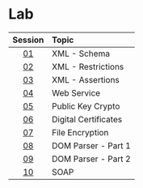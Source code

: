 # Lab

|  Session  | Topic                |
| :-------: | :------------------- |
| [01](01/) | XML - Schema         |
| [02](02/) | XML - Restrictions   |
| [03](03/) | XML - Assertions     |
| [04](04/) | Web Service          |
| [05](05/) | Public Key Crypto    |
| [06](06/) | Digital Certificates |
| [07](07/) | File Encryption      |
| [08](08/) | DOM Parser - Part 1  |
| [09](09/) | DOM Parser - Part 2  |
| [10](10/) | SOAP                 |
